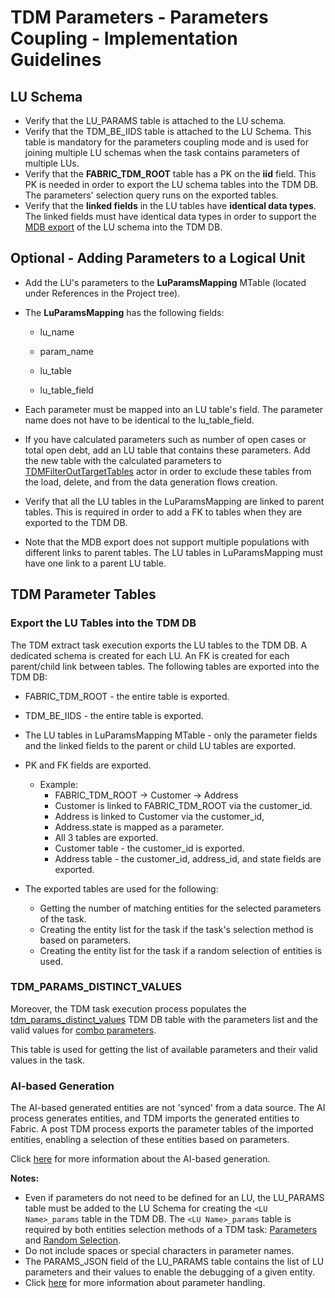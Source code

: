 # TDM Parameters - Parameters Coupling - Implementation Guidelines

## LU Schema

- Verify that the LU_PARAMS table is attached to the LU schema.
- Verify that the TDM_BE_IIDS table is attached to the LU Schema. This table is mandatory for the parameters coupling mode and is used for joining multiple LU schemas when the task contains parameters of multiple LUs.
- Verify that the **FABRIC_TDM_ROOT** table has a PK on the **iid** field. This PK is needed in order to export the LU schema tables into the TDM DB. The parameters' selection query runs on the exported tables.
- Verify that the **linked fields** in the LU tables have **identical data types**. The linked fields must have identical data types in order to support the [MDB export](/articles/02_fabric_architecture/04_fabric_commands.md#mdb-export--import) of the LU schema into the TDM DB.

## Optional - Adding Parameters to a Logical Unit

- Add the LU's parameters to the **LuParamsMapping** MTable (located under References in the Project tree).

- The **LuParamsMapping** has the following fields:

  - lu_name

  - param_name

  - lu_table

  - lu_table_field

- Each parameter must be mapped into an LU table's field. The parameter name does not have to be identical to the lu_table_field.

- If you have calculated parameters such as number of open cases or total open debt, add an LU table that contains these parameters. Add the new table with the calculated parameters to [TDMFilterOutTargetTables](11_tdm_implementation_using_generic_flows.md#step-1---define-tables-to-be-filtered-out)  actor in order to exclude these tables from the load, delete, and from the data generation flows creation.

- Verify that all the LU tables in the LuParamsMapping are linked to parent tables. This is required in order to add a FK to tables when they are exported to the TDM DB.
- Note that the MDB export does not support multiple populations with different links to parent tables. The LU tables in LuParamsMapping must have one link to a parent LU table.



## TDM Parameter Tables

### Export the LU Tables into the TDM DB

The TDM extract task execution exports the LU tables to the TDM DB. A dedicated schema is created for each LU. An FK is created for each parent/child link between tables. The following tables are exported into the TDM DB:

- FABRIC_TDM_ROOT - the entire table is exported.
- TDM_BE_IIDS - the entire table is exported.
- The LU tables in LuParamsMapping MTable - only the parameter fields and the linked fields to the parent or child LU tables are exported.
- PK and FK fields are exported.  
  - Example:
    - FABRIC_TDM_ROOT -> Customer -> Address
    - Customer is linked to FABRIC_TDM_ROOT via the customer_id.
    - Address is linked to Customer via the customer_id,
    - Address.state is mapped as a parameter. 
    - All 3 tables are exported. 
    - Customer table  - the customer_id is exported.
    - Address table - the customer_id, address_id, and state fields are exported.

- The exported tables are used for the following:
  - Getting the number of matching entities for the selected parameters of the task.
  - Creating the entity list for the task if the task's selection method is based on parameters.
  - Creating the entity list for the task if a random selection of entities is used.  

### TDM_PARAMS_DISTINCT_VALUES

Moreover, the TDM task execution process populates the [tdm_params_distinct_values](/articles/TDM/tdm_architecture/02_tdm_database.md#tdm_params_distinct_values) TDM DB table with the parameters list and the valid values for [combo parameters](07_tdm_implementation_parameters_handling.md#optional---update-the-maximum-number-of-values-for-combo-parameters).

This table is used for getting the list of available parameters and their valid values in the task.

### AI-based Generation

The AI-based generated entities are not 'synced' from a data source. The AI process generates entities, and TDM imports the generated entities to Fabric. A post TDM process exports the parameter tables of the imported entities, enabling a selection of these entities based on parameters.

Click [here](/articles/TDM/tdm_gui/14e_task_source_ai_based_generation.md) for more information about the AI-based generation.



**Notes:**

- Even if parameters do not need to be defined for an LU, the LU_PARAMS table must be added to the LU Schema for creating the `<LU Name>_params` table in the TDM DB. The `<LU Name>_params` table is required by both entities selection methods of a TDM task: [Parameters](/articles/TDM/tdm_gui/17_load_task_regular_mode.md#parameters) and [Random Selection](/articles/TDM/tdm_gui/17_load_task_regular_mode.md#random-selection).
- Do not include spaces or special characters in parameter names.
- The PARAMS_JSON field of the LU_PARAMS table contains the list of LU parameters and their values to enable the debugging of a given entity.
- Click [here](/articles/TDM/tdm_architecture/07_tdm_parameters_handling.md) for more information about parameter handling.
